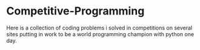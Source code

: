 # Competitive-Programming
Here is a collection of coding problems i solved in competitions on several sites putting in work to be a world programming champion with python one day.
